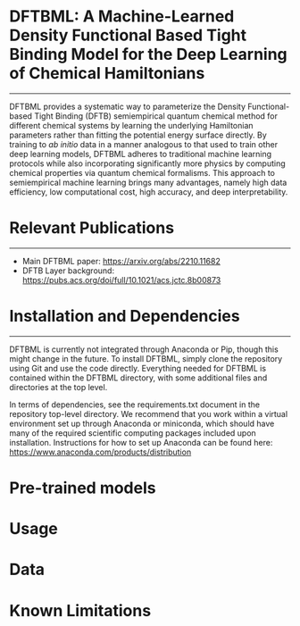# DFTBML: A Machine-Learned Density Functional Based Tight Binding Model for the Deep Learning of Chemical Hamiltonians 
---
DFTBML provides a systematic way to parameterize the Density Functional-based Tight Binding (DFTB) semiempirical quantum chemical method for different chemical systems by learning the underlying Hamiltonian parameters rather than fitting the potential energy surface directly. By training to *ab initio* data in a manner analogous to that used to train other deep learning models, DFTBML adheres to traditional machine learning protocols while also incorporating significantly more physics by computing chemical properties via quantum chemical formalisms. This approach to semiempirical machine learning brings many advantages, namely high data efficiency, low computational cost, high accuracy, and deep interpretability.

# Relevant Publications
---
- Main DFTBML paper: https://arxiv.org/abs/2210.11682
- DFTB Layer background: https://pubs.acs.org/doi/full/10.1021/acs.jctc.8b00873

# Installation and Dependencies
---
DFTBML is currently not integrated through Anaconda or Pip, though this might change in the future. To install DFTBML, simply clone the repository using Git and use the code directly. Everything needed for DFTBML is contained within the DFTBML directory, with some additional files and directories at the top level. 

In terms of dependencies, see the requirements.txt document in the repository top-level directory. We recommend that you work within a virtual environment set up through Anaconda or miniconda, which should have many of the required scientific computing packages included upon installation. Instructions for how to set up Anaconda can be found here: https://www.anaconda.com/products/distribution

# Pre-trained models
# Usage
# Data
# Known Limitations
